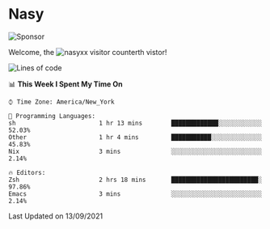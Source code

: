 # Nasy

<!--
<p align="center">
<img height="200" src="https://github-readme-stats.vercel.app/api?username=nasyxx&count_private=true&show_icons=true&theme=dracula&include_all_commits=true"/>
<img height="200" src="https://github-readme-stats.vercel.app/api/top-langs/?username=nasyxx&theme=dracula&hide=html,jupyter+notebook&count_private=true&show_icons=true"/>
</p>

  
----------------
-->

![Sponsor](https://img.shields.io/static/v1.svg?label=Sponsor&message=%E2%9D%A4&logo=GitHub&style=flat&color=pink)
 
Welcome, the ![nasyxx visitor counter](https://count.getloli.com/get/@nasyxx?theme=rule34)th vistor!
 
<!--START_SECTION:waka-->
![Lines of code](https://img.shields.io/badge/From%20Hello%20World%20I%27ve%20Written-5.4%20million%20lines%20of%20code-blue)

📊 **This Week I Spent My Time On** 

```text
⌚︎ Time Zone: America/New_York

💬 Programming Languages: 
sh                       1 hr 13 mins        █████████████░░░░░░░░░░░░   52.03% 
Other                    1 hr 4 mins         ███████████░░░░░░░░░░░░░░   45.83% 
Nix                      3 mins              ░░░░░░░░░░░░░░░░░░░░░░░░░   2.14%

🔥 Editors: 
Zsh                      2 hrs 18 mins       ████████████████████████░   97.86% 
Emacs                    3 mins              ░░░░░░░░░░░░░░░░░░░░░░░░░   2.14%

```


 Last Updated on 13/09/2021
<!--END_SECTION:waka-->

<!-- ![visitors](https://visitor-badge.laobi.icu/badge?page_id=nasyxx.nasyxx) -->
